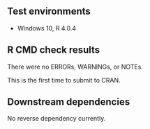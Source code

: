 ## Test environments

* Windows 10, R 4.0.4


## R CMD check results

There were no ERRORs, WARNINGs, or NOTEs.

This is the first time to submit to CRAN.


## Downstream dependencies

No reverse dependency currently.

